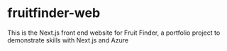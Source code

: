 # fruitfinder-web
This is the Next.js front end website for Fruit Finder, a portfolio project to demonstrate skills with Next.js and Azure
